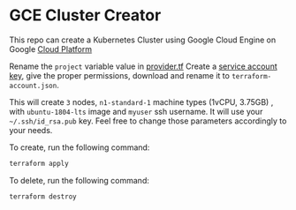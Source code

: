 # GCE Cluster Creator

This repo can create a Kubernetes Cluster using Google Cloud Engine on Google [Cloud Platform](https://console.cloud.google.com)

Rename the `project` variable value in [provider.tf](provider.tf)
Create a [service account key](https://console.cloud.google.com/apis/credentials/serviceaccountkey), give the proper permissions, download and rename it to `terraform-account.json`.

This will create `3` nodes, `n1-standard-1` machine types (1vCPU, 3.75GB) , with `ubuntu-1804-lts` image and `myuser` ssh username. It will use your `~/.ssh/id_rsa.pub` key. Feel free to change those parameters accordingly to your needs.

To create, run the following command:
```sh
terraform apply 
```

To delete, run the following command:
```sh
terraform destroy 
```

